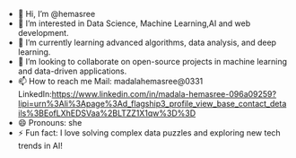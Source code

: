 - 👋 Hi, I’m @hemasree
- 👀 I’m interested in Data Science, Machine Learning,AI and web development.
- 🌱 I’m currently learning advanced algorithms, data analysis, and deep learning.
- 💞️ I’m looking to collaborate on open-source projects in machine learning and data-driven applications.
- 📫 How to reach me Mail: madalahemasree@0331 LinkedIn:https://www.linkedin.com/in/madala-hemasree-096a09259?lipi=urn%3Ali%3Apage%3Ad_flagship3_profile_view_base_contact_details%3BEofLXhEDSVaa%2BLTZZ1X1qw%3D%3D
- 😄 Pronouns: she
- ⚡ Fun fact: I love solving complex data puzzles and exploring new tech trends in AI!

<!---
hemasreee/hemasreee is a ✨ special ✨ repository because its `README.md` (this file) appears on your GitHub profile.
You can click the Preview link to take a look at your changes.
--->
